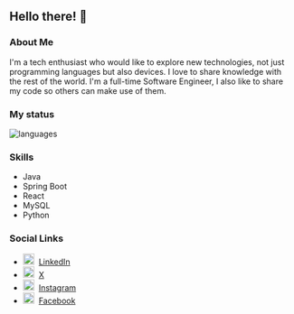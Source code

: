 ## Hello there! 👋

### About Me

I'm a tech enthusiast who would like to explore new technologies, not just programming languages but also devices.
I love to share knowledge with the rest of the world.
I'm a full-time Software Engineer, I also like to share my code so others can make use of them.

### My status

<img align="center" src="https://github-readme-stats.vercel.app/api/top-langs/?username=dilankarw&&exclude_repo=gnomezgrave&layout=compact&theme=dracula" alt="languages"/>

### Skills

- Java
- Spring Boot
- React
- MySQL
- Python

### Social Links

* <img src="https://logospng.org/download/linkedin/logo-linkedin-icon-4096.png" height="20"/>&nbsp; [LinkedIn](https://www.linkedin.com/in/dilankarw/)
* <img src="https://iconape.com/wp-content/uploads/1/09/new-x-twitter-logo-download-768x768.png" height="20"/>&nbsp; [X](https://twitter.com/dilankarw/)
* <img src="https://www.pnguniverse.com/wp-content/uploads/2020/10/Logo-de-instagram-original.png" height="20"/>&nbsp; [Instagram](https://www.instagram.com/dilankarw/)
* <img src="https://logodownload.org/wp-content/uploads/2014/09/facebook-logo-1-2.png" height="20"/>&nbsp; [Facebook](https://www.facebook.com/dilankarw/)
